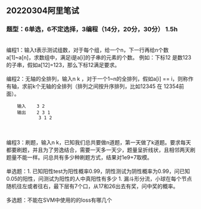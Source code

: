 ## 20220304阿里笔试

### 题型：6单选，6不定选择，3编程（14分，20分，30分）  1.5h
<br>
编程1：输入t表示测试组数，对于每个组，给一个n，下一行再给n个数a[1]~a[n]，求数组中，满足i是a[i]的子串的元素的个数。
例如：下标12 是数123的子串，假如a[12]=123，那么下标12满足要求。
<br><br>
编程2：无轴的全排列，输入n  k ，对于一个1~n的全排列，假如a[i] == i，则称作有轴，求前k个无轴的全排列（排列之间按升序排列，比如12345 在 12354前面）。<br>

```    
    输入    3 2 
    输出    2 3 1
            3 1 2 
```

<br><br>
编程3：刷题，输入n k，已知我们总共要做n道题，第一天做了k道题。要求每天都要刷题，并且为了劳逸结合，需要一天多一天少，题量呈折线状，且相邻两天刷题量不能一样。问总共有多少种刷题方式，结果对1e9+7取模。
<br><br>
单选题：1. 已知阳性test为阳性概率0.99，阴性测试为阴性概率为0.99，问已知0.05的阳性，问测试为阳性的人中真阳性有多少
            1. 漏斗形分流，小球在每个节点随机往左或者往右，最下层有7个口，从17和26出去有奖，问中奖的概率。
<br><br>
多选题：不能在SVM中使用的的loss有哪几个
            
